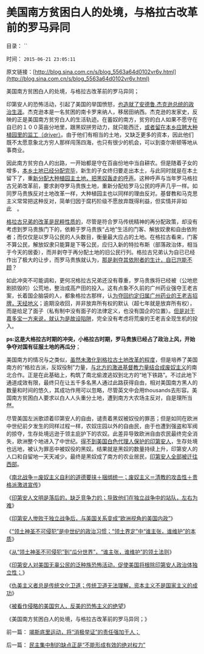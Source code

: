 # 美国南方贫困白人的处境，与格拉古改革前的罗马异同

目录： `` 

时间： `2015-06-21 23:05:11` 

原文链接：[http://blog.sina.com.cn/s/blog_5563a64d0102vr6v.html](http://blog.sina.com.cn/s/blog_5563a64d0102vr6v.html)

美国南方贫困白人的处境，与格拉古改革前的罗马异同；

印第安人的恐怖活动，引起了美国的举国愤怒，[也造就了安德鲁.杰克逊总统的政治生涯](../../../2011/8/15/碰上老大兵，有理没理说不清.md)。杰克逊本是一名贫困的南卡罗来纳人，移居田纳西。杰克逊的发家史，反映的正是美国南方贫穷白人的生活轨迹。在蓄奴的南方，贫穷的白人如果不愿守在自已的１００英亩分地里，跟黑奴拼劳动力，就只能西迁，[或者留在本乡应聘大种植园里的监工（driver）](../../../2011/5/23/为什么美国南方会形成黑奴植棉业？.md)。由于他们有相当的土地，又缺乏更多的资本，因此他们既不太愿意象北方穷人那样闯荡四海，也只有很少的机会，可以到查尔斯顿等地从事商业。

因此南方贫穷白人的出路，一开始都是守在百亩份地中当自耕农。但是随着子女的增多，[本乡土地已经分配完毕](../../../2015/5/4/刚需定律，刚需与市场经济发展程度的负相关；.md)，新生的子女终归要走出本土，与此同时就是在本土留下了，重[新分配大种植园主土地，把黑奴轰走的呼声](../../../2011/5/4/林肯“解放黑奴，轰走黑鬼”.md)。这种呼声与当年罗马格拉古兄弟改革前，要求剥夺罗马贵族土地，重新分配给罗马公民的呼声几乎一样。如同罗马贵族反对土地改革一样，大种植园主也以同样的理由反对。基督教和马克思主义常常把这种反对，简单归因于腐朽阶级不愿放弃既得利益，但实情并非如此　。

[格拉古兄弟的改革是民粹性质的](../../../2013/3/29/从华西村理解罗马的城邦，宗族，国企，格拉古改革的失败.md)，尽管是符合罗马传统精神的再分配政策，却没有考虑到罗马贵族门下的，依赖于罗马贵族“占地”生活的门客、解放奴隶和自由依附者；而仅仅是以罗马公民的人头数目，衡量最大应占的土地。在格拉古看来，门客不算公民，解放奴隶只能算是下等公民，应归入新的特拉布斯（部落政治体，相当于今天的居委），而并剥夺于再分配土地的旧公民行列。格拉古兄弟认为自已已经作出了极大的让步，而罗马贵族就认为，[那是剥夺其依附者的生计，自已岂能不顾](../../../2013/3/29/“反对格拉古改革”的罗马贵族不是“反动派”.md)？

如此冲突不可能调和，更何况格拉古兄弟还没有尊重，罗马贵族将已经被（公地悲剧损毁的）公荒地，整治成高产田的投入。这有点象不久前的广州药业强夺王老吉案，长着国企脑袋的人，都象格拉古那样，认[为夺回约定归属广州药业的王老吉招牌，天经地义](../../../2013/3/19/广州药业强占王老吉第三季，国进民退高歌猛进！.md)；逾期没收回，并非放弃所有权的默认（超七年就是放弃所有权），而是给足了面子（私有制中没有面子的法律定义，也没有国企的位置）。[但是对于嘉多宝一方来说，就认为是故设陷阱](../../../2013/1/17/从王老吉商标归属案，理解资本主义的法学根据.md)，完全没有考虑将荒废的王老吉全现生机的投入。

**ps:这是大格拉古时期的冲突，小格拉古时期，罗马贵族已经占了政治上风，开始争夺对国有征服土地的再瓜分**；

美国南方的情况与之类似，[虽然未激化到格拉古土地改革的程度](../../../2013/3/26/阶级斗争，信仰缺失，礼崩乐坏，格拉古兄弟改革失败.md)，但是培养了美国南方的“格拉古派，反奴役制”力量，[与北方的激进基督教力量结合成废奴主义](../../../2015/5/17/南北战争＝废奴主义自利的道德要挟＋捆绑统一；.md)的南北合作。正是在此基础上，构筑了南北偷渡逃奴到北方的“地下铁路”。不过此地下通道成效有限，最终只在让五千多名黑人通过此路获得自由，相对美国南方黑人的数量和时间的悠久，其成功作用可以忽略，尽管英文中会用thousands去形容。美国南方贫困白人要求以白人人头重分土地，遭到南方大农场主反对，自是理所当然。

尽管美国左派歌颂着印第安人的自由，谴责着黑奴被奴役的罪恶；但是如同在欧洲中世纪前夕发生的同样过程一样，农奴庄园以外的自由民，由于也遭到强盗和军阀的掠夺，生存处境远逊于领主庇护下的农奴。此差异导致欧洲自由农民最终完全消失，欧洲整个地进入了中世纪。[得不到美国白色代理人保护的印第安人](../../../2015/6/20/被看作侵略的美国穷人，反美的恐怖主义的绝望.md)，生存处境也远地，被认为罪恶中被奴役的黑奴。结果就是黑奴的数量持续上升，印第安人的人口和自留地一天天减少。最终是黑奴成了南方的农业居民，[印第安人全部被迁往西部](../../../2011/8/15/大英帝国的屈辱和印第安人的悲惨.md)。

《[南北战争＝废奴主义自利的道德要挟＋捆绑统一；废奴主义＝清教的攻击性＋贵格派激进宣传](../../../2015/5/17/南北战争＝废奴主义自利的道德要挟＋捆绑统一；.md)》

《[印第安人文明是落后的，缺乏竞争力的；导致他们在独立战争中的站队，左右为难](../../../2015/6/7/独立战争的根本目的，就是为了向“印第安人保护区”挺进；.md)》

《[印第安人惨败于独立战争后，与美国关系变成“欧洲视角的美国内政”](../../../2015/6/14/印第安人惨败于独立战争后，与美国关系变成“欧洲视角的美国内政”；.md)》

《[“领土神圣不可侵犯”是中世纪的政治习惯；“领土界定”中“谁主张，谁维护”的本质](../../../2015/6/15/“领土神圣不可侵犯”是中世纪的政治习惯，及其含义.md)》

《[从“领土神圣不可侵犯”到“瓜分世界”，“谁主张，谁维护”的领土法则](../../../2015/6/16/殖民主义瓜分非洲，和八国联军对庚子中国的“不瓜分”.md)》

《[印第安人对美国无辜公民的泛种族恐怖活动，促使美国将根除印第安人政治体独立性；](../../../2015/6/17/美国吞并“印第安人保护区”的幕前幕后及法理.md)》

《[仇美主义者总是传统文化卫道；传统卫道无法理解，资本主义不是国家主义的成功](../../../2015/6/18/传统文化的仇美主义者，印第安人，拉登，义和团和毛狗.md)》

《[被看作侵略的美国穷人，反美的恐怖主义的绝望](../../../2015/6/20/被看作侵略的美国穷人，反美的恐怖主义的绝望.md)》

《美国南方贫困白人的处境，与格拉古改革前的罗马异同；》

前一篇： [竭斯底里运动，将“消极举证”的责任强加于人；](../../../2016/5/26/竭斯底里运动，将“消极举证”的责任强加于人；.md)

后一篇： [民主集中制的缺点正是“不能形成有效的绝对权力”](../../../2015/4/23/民主集中制的缺点正是“不能形成有效的绝对权力”.md)

